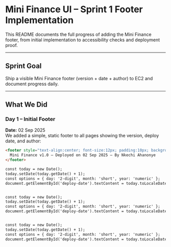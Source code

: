 # Mini Finance UI – Sprint 1 Footer Implementation

This README documents the full progress of adding the Mini Finance footer, from initial implementation to accessibility checks and deployment proof.

---

## Sprint Goal
Ship a visible Mini Finance footer (version + date + author) to EC2 and document progress daily.

---

## What We Did

### Day 1 – Initial Footer
**Date:** 02 Sep 2025  
We added a simple, static footer to all pages showing the version, deploy date, and author:
```html
<footer style="text-align:center; font-size:12px; padding:10px; background:#f1f1f1;">
  Mini Finance v1.0 — Deployed on 02 Sep 2025 — By Nkechi Ahanonye
</footer>

const today = new Date();
today.setDate(today.getDate() + 1);
const options = { day: '2-digit', month: 'short', year: 'numeric' };
document.getElementById('deploy-date').textContent = today.toLocaleDateString('en-GB', options);


const today = new Date();
today.setDate(today.getDate() + 1);
const options = { day: '2-digit', month: 'short', year: 'numeric' };
document.getElementById('deploy-date').textContent = today.toLocaleDateString('en-GB', options);


const today = new Date();
today.setDate(today.getDate() + 1);
const options = { day: '2-digit', month: 'short', year: 'numeric' };
document.getElementById('deploy-date').textContent = today.toLocaleDateString('en-GB', options);
